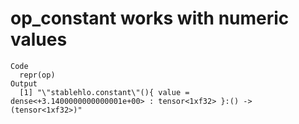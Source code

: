 # op_constant works with numeric values

    Code
      repr(op)
    Output
      [1] "\"stablehlo.constant\"(){ value = dense<+3.1400000000000001e+00> : tensor<1xf32> }:() -> (tensor<1xf32>)"

